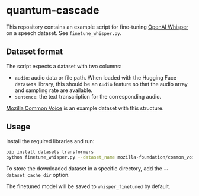 # quantum-cascade

This repository contains an example script for fine-tuning [OpenAI Whisper](https://github.com/openai/whisper) on a speech dataset. See `finetune_whisper.py`.

## Dataset format

The script expects a dataset with two columns:

- `audio`: audio data or file path. When loaded with the Hugging Face `datasets` library, this should be an `Audio` feature so that the audio array and sampling rate are available.
- `sentence`: the text transcription for the corresponding audio.

[Mozilla Common Voice](https://huggingface.co/datasets/mozilla-foundation/common_voice_11_0) is an example dataset with this structure.

## Usage

Install the required libraries and run:

```bash
pip install datasets transformers
python finetune_whisper.py --dataset_name mozilla-foundation/common_voice_11_0 --language en
```

To store the downloaded dataset in a specific directory, add the `--dataset_cache_dir` option.

The finetuned model will be saved to `whisper_finetuned` by default.
